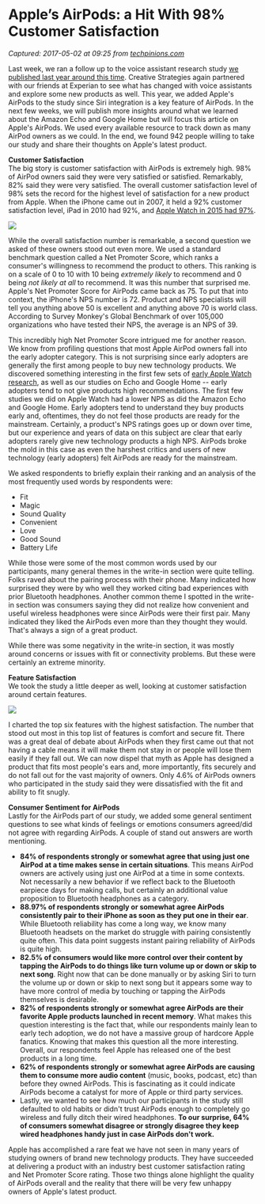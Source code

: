 # Apple’s AirPods: a Hit With 98% Customer Satisfaction

_Captured: 2017-05-02 at 09:25 from [techpinions.com](https://techpinions.com/apples-airpods-a-consumer-success-with-98-customer-satisfaction/49880)_

Last week, we ran a follow up to the voice assistant research study [we published last year around this time](https://techpinions.com/the-voice-ui-has-gone-mainstream/46148). Creative Strategies again partnered with our friends at Experian to see what has changed with voice assistants and explore some new products as well. This year, we added Apple's AirPods to the study since Siri integration is a key feature of AirPods. In the next few weeks, we will publish more insights around what we learned about the Amazon Echo and Google Home but will focus this article on Apple's AirPods. We used every available resource to track down as many AirPod owners as we could. In the end, we found 942 people willing to take our study and share their thoughts on Apple's latest product.

**Customer Satisfaction**  
The big story is customer satisfaction with AirPods is extremely high. 98% of AirPod owners said they were very satisfied or satisfied. Remarkably, 82% said they were very satisfied. The overall customer satisfaction level of 98% sets the record for the highest level of satisfaction for a new product from Apple. When the iPhone came out in 2007, it held a 92% customer satisfaction level, iPad in 2010 had 92%, and [Apple Watch in 2015 had 97%](https://techpinions.com/the-state-of-apple-watch-satisfaction/41126).

![](https://techpinions.com/wp-content/uploads/2017/05/Screen-Shot-2017-05-01-at-6.51.28-AM-1024x554.png)

While the overall satisfaction number is remarkable, a second question we asked of these owners stood out even more. We used a standard benchmark question called a Net Promoter Score, which ranks a consumer's willingness to recommend the product to others. This ranking is on a scale of 0 to 10 with 10 being _extremely likely_ to recommend and 0 being _not likely at all_ to recommend. It was this number that surprised me. Apple's Net Promoter Score for AirPods came back as 75. To put that into context, the iPhone's NPS number is 72. Product and NPS specialists will tell you anything above 50 is excellent and anything above 70 is world class. According to Survey Monkey's Global Benchmark of over 105,000 organizations who have tested their NPS, the average is an NPS of 39.

This incredibly high Net Promoter Score intrigued me for another reason. We know from profiling questions that most Apple AirPod owners fall into the early adopter category. This is not surprising since early adopters are generally the first among people to buy new technology products. We discovered something interesting in the first few sets of [early Apple Watch research](https://techpinions.com/the-state-of-apple-watch-satisfaction/41126), as well as our studies on Echo and Google Home -- early adopters tend to not give products high recommendations. The first few studies we did on Apple Watch had a lower NPS as did the Amazon Echo and Google Home. Early adopters tend to understand they buy products early and, oftentimes, they do not feel those products are ready for the mainstream. Certainly, a product's NPS ratings goes up or down over time, but our experience and years of data on this subject are clear that early adopters rarely give new technology products a high NPS. AirPods broke the mold in this case as even the harshest critics and users of new technology (early adopters) felt AirPods are ready for the mainstream.

We asked respondents to briefly explain their ranking and an analysis of the most frequently used words by respondents were:

  * Fit
  * Magic
  * Sound Quality
  * Convenient
  * Love
  * Good Sound
  * Battery Life

While those were some of the most common words used by our participants, many general themes in the write-in section were quite telling. Folks raved about the pairing process with their phone. Many indicated how surprised they were by who well they worked citing bad experiences with prior Bluetooth headphones. Another common theme I spotted in the write-in section was consumers saying they did not realize how convenient and useful wireless headphones were since AirPods were their first pair. Many indicated they liked the AirPods even more than they thought they would. That's always a sign of a great product.

While there was some negativity in the write-in section, it was mostly around concerns or issues with fit or connectivity problems. But these were certainly an extreme minority.

**Feature Satisfaction**  
We took the study a little deeper as well, looking at customer satisfaction around certain features.

![](https://techpinions.com/wp-content/uploads/2017/05/Screen-Shot-2017-05-01-at-6.39.09-AM-1024x616.png)

I charted the top six features with the highest satisfaction. The number that stood out most in this top list of features is comfort and secure fit. There was a great deal of debate about AirPods when they first came out that not having a cable means it will make them not stay in or people will lose them easily if they fall out. We can now dispel that myth as Apple has designed a product that fits most people's ears and, more importantly, fits securely and do not fall out for the vast majority of owners. Only 4.6% of AirPods owners who participated in the study said they were dissatisfied with the fit and ability to fit snugly.

**Consumer Sentiment for AirPods**  
Lastly for the AirPods part of our study, we added some general sentiment questions to see what kinds of feelings or emotions consumers agreed/did not agree with regarding AirPods. A couple of stand out answers are worth mentioning.

  * **84% of respondents strongly or somewhat agree that using just one AirPod at a time makes sense in certain situations**. This means AirPod owners are actively using just one AirPod at a time in some contexts. Not necessarily a new behavior if we reflect back to the Bluetooth earpiece days for making calls, but certainly an additional value proposition to Bluetooth headphones as a category.
  * **88.97% of respondents strongly or somewhat agree AirPods consistently pair to their iPhone as soon as they put one in their ear**. While Bluetooth reliability has come a long way, we know many Bluetooth headsets on the market do struggle with pairing consistently quite often. This data point suggests instant pairing reliability of AirPods is quite high.
  * **82.5% of consumers would like more control over their content by tapping the AirPods to do things like turn volume up or down or skip to next song**. Right now that can be done manually or by asking Siri to turn the volume up or down or skip to next song but it appears some way to have more control of media by touching or tapping the AirPods themselves is desirable.
  * **82% of respondents strongly or somewhat agree AirPods are their favorite Apple products launched in recent memory**. What makes this question interesting is the fact that, while our respondents mainly lean to early tech adoption, we do not have a massive group of hardcore Apple fanatics. Knowing that makes this question all the more interesting. Overall, our respondents feel Apple has released one of the best products in a long time.
  * **62% of respondents strongly or somewhat agree AirPods are causing them to consume more audio content** (music, books, podcast, etc) than before they owned AirPods. This is fascinating as it could indicate AirPods become a catalyst for more of Apple or third party services.
  * Lastly, we wanted to see how much our participants in the study still defaulted to old habits or didn't trust AirPods enough to completely go wireless and fully ditch their wired headphones. **To our surprise, 64% of consumers somewhat disagree or strongly disagree they keep wired headphones handy just in case AirPods don't work.**

Apple has accomplished a rare feat we have not seen in many years of studying owners of brand new technology products. They have succeeded at delivering a product with an industry best customer satisfaction rating and Net Promoter Score rating. Those two things alone highlight the quality of AirPods overall and the reality that there will be very few unhappy owners of Apple's latest product.
